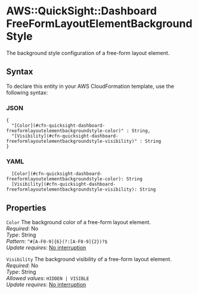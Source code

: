 # AWS::QuickSight::Dashboard FreeFormLayoutElementBackgroundStyle<a name="aws-properties-quicksight-dashboard-freeformlayoutelementbackgroundstyle"></a>

The background style configuration of a free\-form layout element\.

## Syntax<a name="aws-properties-quicksight-dashboard-freeformlayoutelementbackgroundstyle-syntax"></a>

To declare this entity in your AWS CloudFormation template, use the following syntax:

### JSON<a name="aws-properties-quicksight-dashboard-freeformlayoutelementbackgroundstyle-syntax.json"></a>

```
{
  "[Color](#cfn-quicksight-dashboard-freeformlayoutelementbackgroundstyle-color)" : String,
  "[Visibility](#cfn-quicksight-dashboard-freeformlayoutelementbackgroundstyle-visibility)" : String
}
```

### YAML<a name="aws-properties-quicksight-dashboard-freeformlayoutelementbackgroundstyle-syntax.yaml"></a>

```
  [Color](#cfn-quicksight-dashboard-freeformlayoutelementbackgroundstyle-color): String
  [Visibility](#cfn-quicksight-dashboard-freeformlayoutelementbackgroundstyle-visibility): String
```

## Properties<a name="aws-properties-quicksight-dashboard-freeformlayoutelementbackgroundstyle-properties"></a>

`Color` <a name="cfn-quicksight-dashboard-freeformlayoutelementbackgroundstyle-color"></a>
The background color of a free\-form layout element\.  
_Required_: No  
_Type_: String  
_Pattern_: `^#[A-F0-9]{6}(?:[A-F0-9]{2})?$`  
_Update requires_: [No interruption](https://docs.aws.amazon.com/AWSCloudFormation/latest/UserGuide/using-cfn-updating-stacks-update-behaviors.html#update-no-interrupt)

`Visibility` <a name="cfn-quicksight-dashboard-freeformlayoutelementbackgroundstyle-visibility"></a>
The background visibility of a free\-form layout element\.  
_Required_: No  
_Type_: String  
_Allowed values_: `HIDDEN | VISIBLE`  
_Update requires_: [No interruption](https://docs.aws.amazon.com/AWSCloudFormation/latest/UserGuide/using-cfn-updating-stacks-update-behaviors.html#update-no-interrupt)
